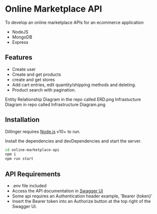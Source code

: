 # Online Marketplace API

To develop an online marketplace APIs for an ecommerce
application

- NodeJS
- MongoDB
- Express

## Features

- Create user
- Create and get products
- create and get stores
- Add cart entries, edit quantity/shipping methods and deleting.
- Product search with pagination.

Entity Relationship Diagram in the repo called ERD.png
Infrastucture Diagram in repo called Infrastructure Diagram.png

## Installation

Dillinger requires [Node.js](https://nodejs.org/) v10+ to run.

Install the dependencies and devDependencies and start the server.

```sh
cd online-marketplace-api
npm i
npm run start
```

## API Requirements

- .env file included
- Access the API documentation in [Swagger UI](http://localhost:3000/.docs/)
- Some api requires an Authentication header example, 'Bearer {token}'
- Insert the Bearer token into an Authorize button at the top right of the Swagger UI.
